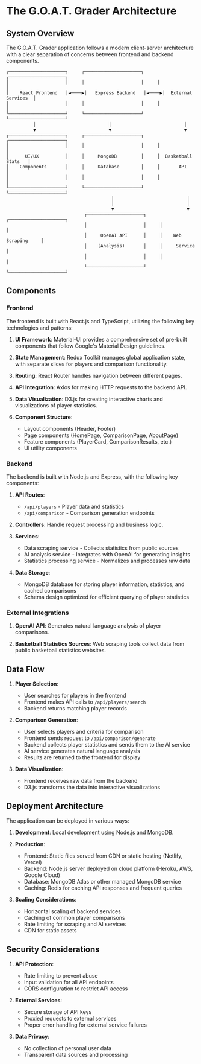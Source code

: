 # The G.O.A.T. Grader Architecture

## System Overview

The G.O.A.T. Grader application follows a modern client-server architecture with a clear separation of concerns between frontend and backend components.

```
┌─────────────────────┐     ┌─────────────────────┐     ┌─────────────────────┐
│                     │     │                     │     │                     │
│    React Frontend   │◄────▶│   Express Backend   │◄────▶│  External Services  │
│                     │     │                     │     │                     │
└─────────────────────┘     └─────────────────────┘     └─────────────────────┘
          │                           │                           │
          ▼                           ▼                           ▼
┌─────────────────────┐     ┌─────────────────────┐     ┌─────────────────────┐
│                     │     │                     │     │                     │
│      UI/UX          │     │     MongoDB         │     │  Basketball Stats   │
│    Components       │     │     Database        │     │       API           │
│                     │     │                     │     │                     │
└─────────────────────┘     └─────────────────────┘     └─────────────────────┘
                                       │                           │
                                       │                           │
                                       ▼                           ▼
                             ┌─────────────────────┐     ┌─────────────────────┐
                             │                     │     │                     │
                             │     OpenAI API      │     │    Web Scraping     │
                             │    (Analysis)       │     │     Service         │
                             │                     │     │                     │
                             └─────────────────────┘     └─────────────────────┘
```

## Components

### Frontend

The frontend is built with React.js and TypeScript, utilizing the following key technologies and patterns:

1. **UI Framework**: Material-UI provides a comprehensive set of pre-built components that follow Google's Material Design guidelines.

2. **State Management**: Redux Toolkit manages global application state, with separate slices for players and comparison functionality.

3. **Routing**: React Router handles navigation between different pages.

4. **API Integration**: Axios for making HTTP requests to the backend API.

5. **Data Visualization**: D3.js for creating interactive charts and visualizations of player statistics.

6. **Component Structure**:
   - Layout components (Header, Footer)
   - Page components (HomePage, ComparisonPage, AboutPage)
   - Feature components (PlayerCard, ComparisonResults, etc.)
   - UI utility components

### Backend

The backend is built with Node.js and Express, with the following key components:

1. **API Routes**:
   - `/api/players` - Player data and statistics
   - `/api/comparison` - Comparison generation endpoints

2. **Controllers**: Handle request processing and business logic.

3. **Services**:
   - Data scraping service - Collects statistics from public sources
   - AI analysis service - Integrates with OpenAI for generating insights
   - Statistics processing service - Normalizes and processes raw data

4. **Data Storage**:
   - MongoDB database for storing player information, statistics, and cached comparisons
   - Schema design optimized for efficient querying of player statistics

### External Integrations

1. **OpenAI API**: Generates natural language analysis of player comparisons.

2. **Basketball Statistics Sources**: Web scraping tools collect data from public basketball statistics websites.

## Data Flow

1. **Player Selection**:
   - User searches for players in the frontend
   - Frontend makes API calls to `/api/players/search`
   - Backend returns matching player records

2. **Comparison Generation**:
   - User selects players and criteria for comparison
   - Frontend sends request to `/api/comparison/generate`
   - Backend collects player statistics and sends them to the AI service
   - AI service generates natural language analysis
   - Results are returned to the frontend for display

3. **Data Visualization**:
   - Frontend receives raw data from the backend
   - D3.js transforms the data into interactive visualizations

## Deployment Architecture

The application can be deployed in various ways:

1. **Development**: Local development using Node.js and MongoDB.

2. **Production**:
   - Frontend: Static files served from CDN or static hosting (Netlify, Vercel)
   - Backend: Node.js server deployed on cloud platform (Heroku, AWS, Google Cloud)
   - Database: MongoDB Atlas or other managed MongoDB service
   - Caching: Redis for caching API responses and frequent queries

3. **Scaling Considerations**:
   - Horizontal scaling of backend services
   - Caching of common player comparisons
   - Rate limiting for scraping and AI services
   - CDN for static assets

## Security Considerations

1. **API Protection**:
   - Rate limiting to prevent abuse
   - Input validation for all API endpoints
   - CORS configuration to restrict API access

2. **External Services**:
   - Secure storage of API keys
   - Proxied requests to external services
   - Proper error handling for external service failures

3. **Data Privacy**:
   - No collection of personal user data
   - Transparent data sources and processing
